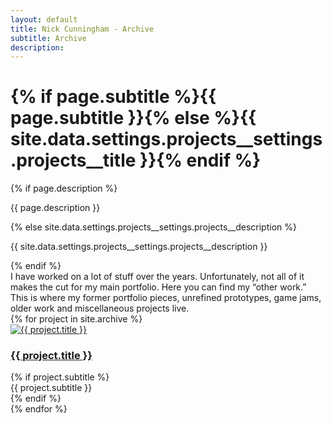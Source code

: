 ```yaml
---
layout: default
title: Nick Cunningham - Archive
subtitle: Archive
description:
---
```


<div class="container">
  <div class="page-head">
    <h1 class="page-title">{% if page.subtitle %}{{ page.subtitle }}{% else %}{{ site.data.settings.projects__settings.projects__title }}{% endif %}</h1>
    {% if page.description %}
      <p class="page-description">{{ page.description }}</p>
    {% else site.data.settings.projects__settings.projects__description %}
      <p class="page-description">{{ site.data.settings.projects__settings.projects__description }}</p>
    {% endif %}
  </div>
</div>

<!-- <div style="text-align:center; font-family: $heading-font-family;
  font-size: 40px;">
    This page is currently under construction.
</div> -->

<div class="container animate">
  <article class="page">
    <div class="page__content">
      I have worked on a lot of stuff over the years. Unfortunately, not all of it makes the cut for my main portfolio. Here you can find my “other work.” This is where my former portfolio pieces, unrefined prototypes, game jams, older work and miscellaneous projects live.
    </div>
  </article>
</div>

<div class="projects-page container animate">
  <div class="row">
    {% for project in site.archive %}
      <article class="project col col-4 col-d-6 col-t-12">
        <div class="project__content">
          <a href="{{ project.url | prepend:site.baseurl }}" class="project__image">
            <img class="lazy" data-src="{{ project.image | prepend:site.baseurl }}" alt="{{ project.title }}">
          </a>
          <div class="project__info">
            <h3 class="project__title"><a href="{{ project.url | prepend:site.baseurl }}">{{ project.title }}</a></h3>
            {% if project.subtitle %}
            <div class="project__subtitle">{{ project.subtitle }}</div>
            {% endif %}
          </div>
        </div>
      </article>
    {% endfor %}
  </div>
</div>